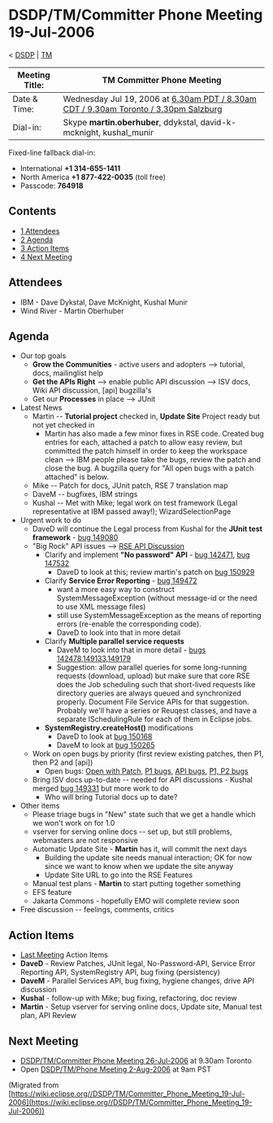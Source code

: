 

DSDP/TM/Committer Phone Meeting 19-Jul-2006
===========================================

< [DSDP](https://wiki.eclipse.org/DSDP "DSDP")‎ | [TM](./TM "DSDP/TM")

| Meeting Title: | **TM Committer Phone Meeting** |
| --- | --- |
| Date & Time: | Wednesday Jul 19, 2006 at [6.30am PDT / 8.30am CDT / 9.30am Toronto / 3.30pm Salzburg](http://www.timeanddate.com/worldclock/meetingdetails.html?year=2006&month=7&day=19&hour=13&min=30&sec=0&p1=223&p2=250&p3=421&p4=224) |
| Dial-in: | Skype **martin.oberhuber**, ddykstal, david-k-mcknight, kushal_munir |

Fixed-line fallback dial-in:

*   International **+1 314-655-1411**
*   North America **+1 877-422-0035** (toll free)
*   Passcode: **764918**

Contents
--------

*   [1 Attendees](#Attendees)
*   [2 Agenda](#Agenda)
*   [3 Action Items](#Action-Items)
*   [4 Next Meeting](#Next-Meeting)

Attendees
---------

*   IBM - Dave Dykstal, Dave McKnight, Kushal Munir
*   Wind River - Martin Oberhuber

Agenda
------

*   Our top goals
    *   **Grow the Communities** \- active users and adopters --> tutorial, docs, mailinglist help
    *   **Get the APIs Right** --\> enable public API discussion --> ISV docs, Wiki API discussion, \[api\] bugzilla's
    *   Get our **Processes** in place --> JUnit
*   Latest News
    *   Martin -- **Tutorial project** checked in, **Update Site** Project ready but not yet checked in
        *   Martin has also made a few minor fixes in RSE code. Created bug entries for each, attached a patch to allow easy review, but committed the patch himself in order to keep the workspace clean --> IBM people please take the bugs, review the patch and close the bug. A bugzilla query for "All open bugs with a patch attached" is below.
    *   Mike -- Patch for docs, JUnit patch, RSE 7 translation map
    *   DaveM -- bugfixes, IBM strings
    *   Kushal -- Met with Mike; legal work on test framework (Legal representative at IBM passed away!); WizardSelectionPage
*   Urgent work to do
    *   DaveD will continue the Legal process from Kushal for the **JUnit test framework** \- [bug 149080](https://bugs.eclipse.org/bugs/show_bug.cgi?id=149080)
    *   "Big Rock" API issues --> [RSE API Discussion](./RSE_API_Discussion "RSE API Discussion")
        *   Clarify and implement **"No password" API** \- [bug 142471](https://bugs.eclipse.org/bugs/show_bug.cgi?id=142471), [bug 147532](https://bugs.eclipse.org/bugs/show_bug.cgi?id=147532)
            *   DaveD to look at this; review martin's patch on [bug 150929](https://bugs.eclipse.org/bugs/show_bug.cgi?id=150929)
        *   Clarify **Service Error Reporting** \- [bug 149472](https://bugs.eclipse.org/bugs/show_bug.cgi?id=149472)
            *   want a more easy way to construct SystemMessageException (without message-id or the need to use XML message files)
            *   still use SystemMessageException as the means of reporting errors (re-enable the corresponding code).
            *   DaveD to look into that in more detail
        *   Clarify **Multiple parallel service requests**
            *   DaveM to look into that in more detail - [bugs 142478,149133,149179](https://bugs.eclipse.org/bugs/buglist.cgi?query_format=advanced&bug_id=142478,149133,149179)
            *   Suggestion: allow parallel queries for some long-running requests (download, upload) but make sure that core RSE does the Job scheduling such that short-lived requests like directory queries are always queued and synchronized properly. Document File Service APIs for that suggestion. Probably we'll have a series or Reuqest classes, and have a separate ISchedulingRule for each of them in Eclipse jobs.
        *   **SystemRegistry.createHost()** modifications
            *   DaveD to look at [bug 150168](https://bugs.eclipse.org/bugs/show_bug.cgi?id=150168)
            *   DaveM to look at [bug 150265](https://bugs.eclipse.org/bugs/show_bug.cgi?id=150265)
    *   Work on open bugs by priority (first review existing patches, then P1, then P2 and \[api\])
        *   Open bugs: [Open with Patch](https://bugs.eclipse.org/bugs/buglist.cgi?query_format=advanced&classification=DSDP&product=Target+Management&component=RSE&bug_status=UNCONFIRMED&bug_status=NEW&bug_status=ASSIGNED&bug_status=REOPENED&cmdtype=doit&field0-0-0=attachments.ispatch&type0-0-0=equals&value0-0-0=1), [P1 bugs](https://bugs.eclipse.org/bugs/buglist.cgi?query_format=advanced&classification=DSDP&product=Target+Management&component=RSE&bug_status=UNCONFIRMED&bug_status=NEW&bug_status=ASSIGNED&bug_status=REOPENED&priority=P1&cmdtype=doit), [API bugs](https://bugs.eclipse.org/bugs/buglist.cgi?query_format=advanced&short_desc_type=allwordssubstr&short_desc=%5Bapi&classification=DSDP&product=Target+Management&component=RSE&bug_status=UNCONFIRMED&bug_status=NEW&bug_status=ASSIGNED&bug_status=REOPENED&cmdtype=doit), [P1, P2 bugs](https://bugs.eclipse.org/bugs/buglist.cgi?query_format=advanced&classification=DSDP&product=Target+Management&component=RSE&bug_status=UNCONFIRMED&bug_status=NEW&bug_status=ASSIGNED&bug_status=REOPENED&priority=P1&priority=P2&cmdtype=doit)
    *   Bring ISV docs up-to-date -- needed for API discussions - Kushal merged [bug 149331](https://bugs.eclipse.org/bugs/show_bug.cgi?id=149331) but more work to do
        *   Who will bring Tutorial docs up to date?
*   Other items
    *   Please triage bugs in "New" state such that we get a handle which we won't work on for 1.0
    *   vserver for serving online docs -- set up, but still problems, webmasters are not responsive
    *   Automatic Update Site - **Martin** has it, will commit the next days
        *   Building the update site needs manual interaction; OK for now since we want to know when we update the site anyway
        *   Update Site URL to go into the RSE Features
    *   Manual test plans - **Martin** to start putting together something
    *   EFS feature
    *   Jakarta Commons - hopefully EMO will complete review soon
*   Free discussion -- feelings, comments, critics

Action Items
------------

*   [Last Meeting](./Committer_Phone_Meeting_28-Jun-2006#Action_Items "DSDP/TM/Committer Phone Meeting 28-Jun-2006") Action Items
*   **DaveD** \- Review Patches, JUnit legal, No-Password-API, Service Error Reporting API, SystemRegistry API, bug fixing (persistency)
*   **DaveM** \- Parallel Services API, bug fixing, hygiene changes, drive API discussion
*   **Kushal** \- follow-up with Mike; bug fixing, refactoring, doc review
*   **Martin** \- Setup vserver for serving online docs, Update site, Manual test plan, API Review

Next Meeting
------------

*   [DSDP/TM/Committer Phone Meeting 26-Jul-2006](./Committer_Phone_Meeting_26-Jul-2006 "DSDP/TM/Committer Phone Meeting 26-Jul-2006") at 9.30am Toronto
*   Open [DSDP/TM/Phone Meeting 2-Aug-2006](./Phone_Meeting_2-Aug-2006 "DSDP/TM/Phone Meeting 2-Aug-2006") at 9am PST


(Migrated from [https://wiki.eclipse.org//DSDP/TM/Committer_Phone_Meeting_19-Jul-2006](https://wiki.eclipse.org//DSDP/TM/Committer_Phone_Meeting_19-Jul-2006))